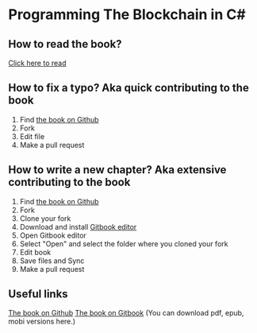 # Programming The Blockchain in C#  

## How to read the book? 

[Click here to read](https://programmingblockchain.gitbooks.io/programmingblockchain/content/)

## How to fix a typo? Aka quick contributing to the book
1. Find [the book on Github](https://github.com/ProgrammingBlockchain/ProgrammingBlockchain)
2. Fork
3. Edit file
4. Make a pull request

## How to write a new chapter? Aka extensive contributing to the book
1. Find [the book on Github](https://github.com/ProgrammingBlockchain/ProgrammingBlockchain)
2. Fork
3. Clone your fork
4. Download and install [Gitbook editor](https://www.gitbook.com/)
5. Open Gitbook editor
6. Select "Open" and select the folder where you cloned your fork
7. Edit book
8. Save files and Sync
9. Make a pull request

## Useful links

[The book on Github](https://github.com/ProgrammingBlockchain/ProgrammingBlockchain)
[The book on Gitbook](https://www.gitbook.com/book/programmingblockchain/programmingblockchain) (You can download pdf, epub, mobi versions here.)
  

